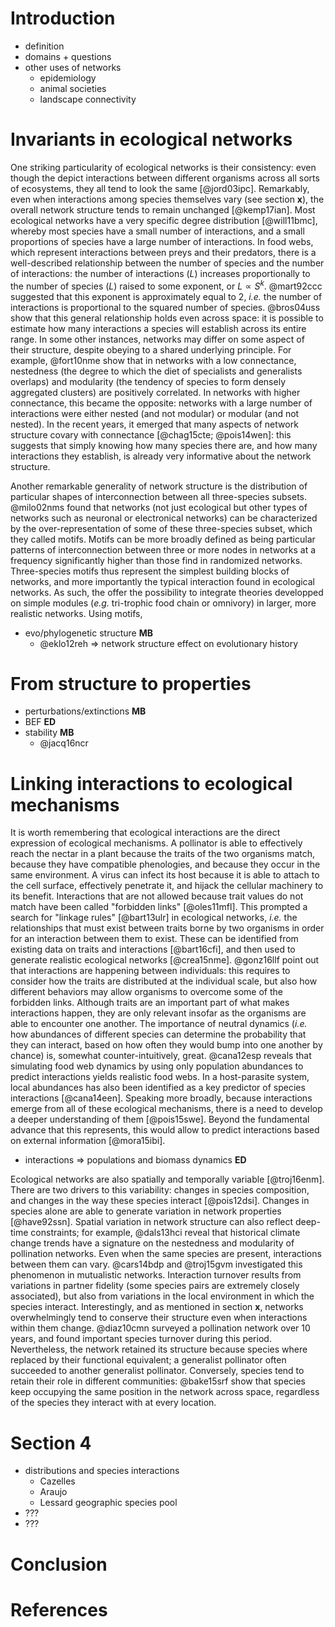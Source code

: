 # Introduction

- definition
- domains + questions
- other uses of networks
    - epidemiology
    - animal societies
    - landscape connectivity

# Invariants in ecological networks

One striking particularity of ecological networks is their consistency:
even though the depict interactions between different organisms across all
sorts of ecosystems, they all tend to look the same [@jord03ipc]. Remarkably,
even when interactions among species themselves vary (see section **x**),
the overall network structure tends to remain unchanged [@kemp17ian]. Most
ecological networks have a very specific degree distribution [@will11bmc],
whereby most species have a small number of interactions, and a small
proportions of species have a large number of interactions. In food webs,
which represent interactions between preys and their predators, there is a
well-described relationship between the number of species and the number of
interactions: the number of interactions ($L$) increases proportionally to the
number of species ($L$) raised to some exponent, or $L \propto S^k$. @mart92ccc
suggested that this exponent is approximately equal to 2, *i.e.* the number
of interactions is proportional to the squared number of species. @bros04uss
show that this general relationship holds even across space: it is possible
to estimate how many interactions a species will establish across its entire
range. In some other instances, networks may differ on some aspect of their
structure, despite obeying to a shared underlying principle. For example,
@fort10nme show that in networks with a low connectance, nestedness (the
degree to which the diet of specialists and generalists overlaps) and
modularity (the tendency of species to form densely aggregated clusters)
are positively correlated. In networks with higher connectance, this became
the opposite: networks with a large number of interactions were either nested
(and not modular) or modular (and not nested). In the recent years, it emerged
that many aspects of network structure covary with connectance [@chag15cte;
@pois14wen]: this suggests that simply knowing how many species there are,
and how many interactions they establish, is already very informative about
the network structure.

Another remarkable generality of network structure is the distribution of
particular shapes of interconnection between all three-species subsets.
@milo02nms found that networks (not just ecological but other types of networks
such as neuronal or electronical networks) can be characterized by the
over-representation of some of these three-species subset, which they called
motifs. Motifs can be more broadly defined as being particular patterns of
interconnection between three or more nodes in networks at a frequency
significantly higher than those find in randomized networks. Three-species
motifs thus represent the simplest building blocks of networks, and more
importantly the typical interaction found in ecological networks. As such, the
offer the possibility to integrate theories developped on simple modules (*e.g.*
tri-trophic food chain or omnivory) in larger, more realistic networks. Using motifs, 

- evo/phylogenetic structure **MB**
    - @eklo12reh => network structure effect on evolutionary history

# From structure to properties

- perturbations/extinctions **MB**
- BEF **ED**
- stability **MB**
    - @jacq16ncr

# Linking interactions to ecological mechanisms

It is worth remembering that ecological interactions are the direct
expression of ecological mechanisms. A pollinator is able to effectively
reach the nectar in a plant because the traits of the two organisms match,
because they have compatible phenologies, and because they occur in the same
environment. A virus can infect its host because it is able to attach to the
cell surface, effectively penetrate it, and hijack the cellular machinery
to its benefit. Interactions that are not allowed because trait values do
not match have been called "forbidden links" [@oles11mfl]. This prompted
a search for "linkage rules" [@bart13ulr] in ecological networks, *i.e.*
the relationships that must exist between traits borne by two organisms
in order for an interaction between them to exist. These can be identified
from existing data on traits and interactions [@bart16cfi], and then used
to generate realistic ecological networks [@crea15nme]. @gonz16llf point out
that interactions are happening between individuals: this requires to consider
how the traits are distributed at the individual scale, but also how different
behaviors may allow organisms to overcome some of the forbidden links. Although
traits are an important part of what makes interactions happen, they are only
relevant insofar as the organisms are able to encounter one another. The
importance of neutral dynamics (*i.e.* how abundances of different species
can determine the probability that they can interact, based on how often they
would bump into one another by chance) is, somewhat counter-intuitively,
great. @cana12esp reveals that simulating food web dynamics by using only
population abundances to predict interactions yields realistic food webs. In
a host-parasite system, local abundances has also been identified as a
key predictor of species interactions [@cana14een]. Speaking more broadly,
because interactions emerge from all of these ecological mechanisms, there
is a need to develop a deeper understanding of them [@pois15swe]. Beyond
the fundamental advance that this represents, this would allow to predict
interactions based on external information [@mora15ibi].

- interactions => populations and biomass dynamics **ED**

Ecological networks are also spatially and temporally variable
[@troj16enm]. There are two drivers to this variability: changes in
species composition, and changes in the way these species interact
[@pois12dsi]. Changes in species alone are able to generate variation in
network properties [@have92ssn]. Spatial variation in network structure can
also reflect deep-time constraints; for example, @dals13hci reveal that
historical climate change trends have a signature on the nestedness and
modularity of pollination networks. Even when the same species are present,
interactions between them can vary. @cars14bdp and @troj15gvm investigated
this phenomenon in mutualistic networks. Interaction turnover results from
variations in partner fidelity (some species pairs are extremely closely
associated), but also from variations in the local environment in which the
species interact. Interestingly, and as mentioned in section **x**, networks
overwhelmingly tend to conserve their structure even when interactions
within them change. @diaz10cmn surveyed a pollination network over 10 years,
and found important species turnover during this period. Nevertheless,
the network retained its structure because species where replaced by their
functional equivalent; a generalist pollinator often succeeded to another
generalist pollinator. Conversely, species tend to retain their role in
different communities: @bake15srf show that species keep occupying the same
position in the network across space, regardless of the species they interact
with at every location.

# Section 4

- distributions and species interactions
    - Cazelles
    - Araujo
    - Lessard geographic species pool
- ???
- ???

# Conclusion

# References

